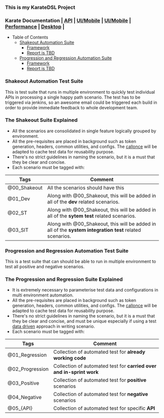 ### **This is my KarateDSL Project**
### **Karate Documentation** | [API](https://github.com/intuit/karate) | [UI/Mobile](https://github.com/intuit/karate/tree/master/karate-core) | [UI/Mobile](https://github.com/intuit/karate/tree/master/karate-core) | [Performance](https://github.com/intuit/karate/tree/master/karate-gatling) | [Desktop](https://github.com/intuit/karate/tree/master/karate-robot) |

* Table of Contents
  - [Shakeout Automation Suite](#shakeout-automation-test-suite)
    - [Framework](#the-shakeout-suite-explained)
    - [Report is TBD](#)
  - [Progression and Regression Automation Suite](#progression-and-regression-automation-test-suite)
    - [Framework](#the-progression-and-regression-suite-explained)
    - [Report is TBD](#)

### **Shakeout Automation Test Suite**
This is test suite that runs in multiple environment to quickly test individual APIs in processing a single happy path scenario. The test has to be triggered via jenkins, so an awesome email could be triggered each build in order to provide immediate feedback to whole development team.

### **The Shakeout Suite Explained**
* All the scenarios are consolidated in single feature logically grouped by environment.
* All the pre-requisites are placed in background such as token generation, headers, common utilities, and configs. The [callonce](https://github.com/intuit/karate#callonce) will be adapted to cache test data for reusability purpose.
* There's no strict guidelines in naming the scenario, but it is a must that they be clear and concise.
* Each scenario must be tagged with:

| Tags          | Comment                                                                                                   | 
|---------------|-----------------------------------------------------------------------------------------------------------|
| @00_Shakeout  | All the scenarios should have this                                                                        |
| @01_Dev       | Along with @00_Shakeout, this will be added in all of the **dev** related scenarios.                      |
| @02_ST        | Along with @00_Shakeout, this will be added in all of the **sytem test** related scenarios.               |
| @03_SIT       | Along with @00_Shakeout, this will be added in all of the **system integration test** related scenarios.  |

### **Progression and Regression Automation Test Suite**
This is a test suite that can should be able to run in multiple environment to test all positive and negative scenarios.

### **The Progression and Regression Suite Explained**
* It is extremely necessary to parameterise test data and configurations in multi environment automation.
* All the pre-requisites are placed in background such as token generation, headers, common utilities, and configs. The [callonce](https://github.com/intuit/karate#callonce) will be adapted to cache test data for reusability purpose.
* There's no strict guidelines in naming the scenario, but it is a must that they be clear and concise, and must be unique especially if using a test [data driven](https://github.com/intuit/karate#data-driven-tests) approach in writing scenario.
* Each scenario must be tagged with:

| Tags            | Comment                                                               | 
|---------------  |-----------------------------------------------------------------------|
| @01_Regression  | Collection of automated test for **already working code**             |
| @02_Progression | Collection of automated test for **carried over and in-sprint work**  |
| @03_Positive    | Collection of automated test for **positive** scenarios               |
| @04_Negative    | Collection of automated test for **negative** scenarios               |
| @05_{API}       | Collection of automated test for specific **API**
